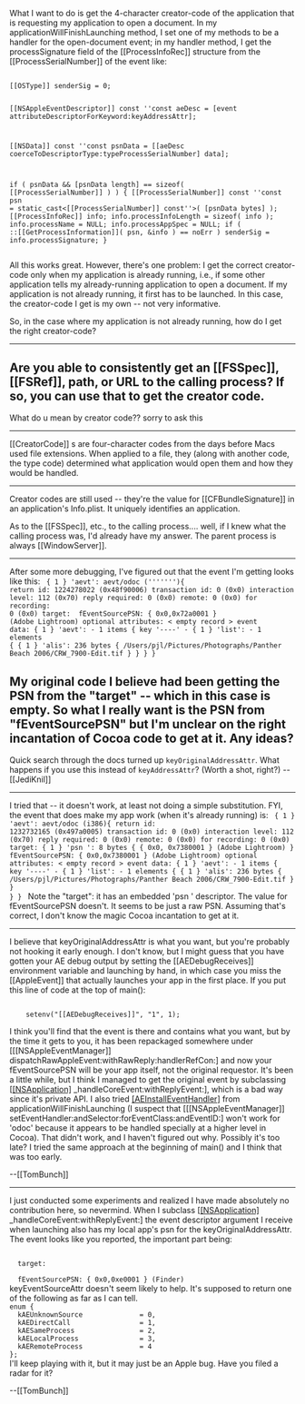 

What I want to do is get the 4-character creator-code of the application that is requesting my application to open a document.  In my applicationWillFinishLaunching method, I set one of my methods to be a handler for the open-document event; in my handler method, I get the processSignature field of the [[ProcessInfoRec]] structure from the [[ProcessSerialNumber]] of the event like:

<code>
[[OSType]] senderSig = 0;

[[NSAppleEventDescriptor]] const ''const aeDesc =
    [event attributeDescriptorForKeyword:keyAddressAttr];

[[NSData]] const ''const psnData =
    [[aeDesc coerceToDescriptorType:typeProcessSerialNumber] data];

if ( psnData && [psnData length] == sizeof( [[ProcessSerialNumber]] ) ) { 
    [[ProcessSerialNumber]] const ''const psn =
        static_cast<[[ProcessSerialNumber]] const''>( [psnData bytes] );
    [[ProcessInfoRec]] info;
    info.processInfoLength = sizeof( info );
    info.processName = NULL;
    info.processAppSpec = NULL;
    if ( ::[[GetProcessInformation]]( psn, &info ) == noErr )
        senderSig = info.processSignature;
}   
</code>

All this works great.  However, there's one problem: I get the correct creator-code only when my application is already running, i.e., if some other application tells my already-running application to open a document.  If my application is not already running, it first has to be launched.  In this case, the creator-code I get is my own -- not very informative.

So, in the case where my application is not already running, how do I get the right creator-code?

----
Are you able to consistently get an [[FSSpec]], [[FSRef]], path, or URL to the calling process? If so, you can use that to get the creator code.
----
What do u mean by creator code?? sorry to ask this

----

[[CreatorCode]] s are four-character codes from the days before Macs used file extensions. When applied to a file, they (along with another code, the type code) determined what application would open them and how they would be handled.

----
Creator codes are still used -- they're the value for [[CFBundleSignature]] in an application's Info.plist.  It uniquely identifies an application.

As to the [[FSSpec]], etc., to the calling process.... well, if I knew what the calling process was, I'd already have my answer.  The parent process is always [[WindowServer]].

----
After some more debugging, I've figured out that the event I'm getting looks like this:
<code>
{ 1 } 'aevt':  aevt/odoc ('''''''){
          return id: 1224278022 (0x48f90006)
     transaction id: 0 (0x0)
  interaction level: 112 (0x70)
     reply required: 0 (0x0)
             remote: 0 (0x0)
      for recording: 0 (0x0)
  target:
    <no target specified>
  fEventSourcePSN: { 0x0,0x72a0001 } (Adobe Lightroom)
  optional attributes:
    < empty record >
  event data:
    { 1 } 'aevt':  - 1 items {
      key '----' - 
        { 1 } 'list':  - 1 elements {
          { 1 } 'alis':  236 bytes {
            /Users/pjl/Pictures/Photographs/Panther Beach 2006/CRW_7900-Edit.tif
          }
        }
    }
}
</code>

My original code I believe had been getting the PSN from the "target" -- which in this case is empty.  So what I really want is the PSN from "fEventSourcePSN" but I'm unclear on the right incantation of Cocoa code to get at it.  Any ideas?
----
Quick search through the docs turned up <code>keyOriginalAddressAttr</code>. What happens if you use this instead of <code>keyAddressAttr</code>? (Worth a shot, right?) --[[JediKnil]]

----
I tried that -- it doesn't work, at least not doing a simple substitution.  FYI, the event that does make my app work (when it's already running) is:
<code>
{ 1 } 'aevt':  aevt/odoc (i386){
          return id: 1232732165 (0x497a0005)
     transaction id: 0 (0x0)
  interaction level: 112 (0x70)
     reply required: 0 (0x0)
             remote: 0 (0x0)
      for recording: 0 (0x0)
  target:
    { 1 } 'psn ':  8 bytes {
      { 0x0, 0x7380001 } (Adobe Lightroom)
    }
  fEventSourcePSN: { 0x0,0x7380001 } (Adobe Lightroom)
  optional attributes:
    < empty record >
  event data:
    { 1 } 'aevt':  - 1 items {
      key '----' - 
        { 1 } 'list':  - 1 elements {
          { 1 } 'alis':  236 bytes {
            /Users/pjl/Pictures/Photographs/Panther Beach 2006/CRW_7900-Edit.tif
          }
        }
    }
}
</code>
Note the "target": it has an embedded 'psn ' descriptor.  The value for fEventSourcePSN doesn't.  It seems to be just a raw PSN.  Assuming that's correct, I don't know the magic Cocoa incantation to get at it.

----
I believe that keyOriginalAddressAttr is what you want, but you're probably not hooking it early enough.  I don't know, but I might guess that you have gotten your AE debug output by setting the [[AEDebugReceives]] environment variable and launching by hand, in which case you miss the [[AppleEvent]] that actually launches your app in the first place.  If you put this line of code at the top of main():

<code>
    setenv("[[AEDebugReceives]]", "1", 1);
</code>

I think you'll find that the event is there and contains what you want, but by the time it gets to you, it has been repackaged somewhere under [[[NSAppleEventManager]] dispatchRawAppleEvent:withRawReply:handlerRefCon:] and now your fEventSourcePSN will be your app itself, not the original requestor.  It's been a little while, but I think I managed to get the original event by subclassing [[[NSApplication]]([[NSAppleEventHandling]]) _handleCoreEvent:withReplyEvent:], which is a bad way since it's private API.  I also tried [[AEInstallEventHandler]]() from applicationWillFinishLaunching (I suspect that [[[NSAppleEventManager]] setEventHandler:andSelector:forEventClass:andEventID:] won't work for 'odoc' because it appears to be handled specially at a higher level in Cocoa).  That didn't work, and I haven't figured out why.  Possibly it's too late?  I tried the same approach at the beginning of main() and I think that was too early.

--[[TomBunch]]

----
I just conducted some experiments and realized I have made absolutely no contribution here, so nevermind.  When I subclass  [[[NSApplication]]([[NSAppleEventHandling]]) _handleCoreEvent:withReplyEvent:] the event descriptor argument I receive when launching also has my local app's psn for the keyOriginalAddressAttr.  The event looks like you reported, the important part being:

<code>
  target:
    <no target specified>
  fEventSourcePSN: { 0x0,0xe0001 } (Finder)
</code>
keyEventSourceAttr doesn't seem likely to help.  It's supposed to return one of the following as far as I can tell.
<code>
enum {
  kAEUnknownSource              = 0,
  kAEDirectCall                 = 1,
  kAESameProcess                = 2,
  kAELocalProcess               = 3,
  kAERemoteProcess              = 4
};
</code>
I'll keep playing with it, but it may just be an Apple bug.  Have you filed a radar for it?

--[[TomBunch]]